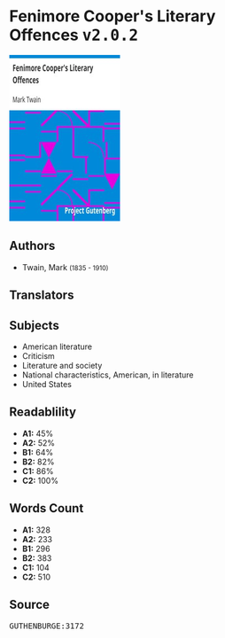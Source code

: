# Fenimore Cooper's Literary Offences <kbd>v2.0.2</kbd>

![](./cover.medium.jpg "")

## Authors


 - Twain, Mark <small>(1835 - 1910)</small>

## Translators



## Subjects


 - American literature
 - Criticism
 - Literature and society
 - National characteristics, American, in literature
 - United States

## Readablility


 - **A1:** 45%
 - **A2:** 52%
 - **B1:** 64%
 - **B2:** 82%
 - **C1:** 86%
 - **C2:** 100%

## Words Count


 - **A1:** 328
 - **A2:** 233
 - **B1:** 296
 - **B2:** 383
 - **C1:** 104
 - **C2:** 510

## Source


<kbd>GUTHENBURGE:3172</kbd>
